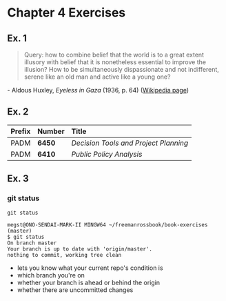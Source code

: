# Chapter 4 Exercises

## Ex. 1

>Query: how to combine belief that the world is to a great extent illusory with belief that it is nonetheless essential to improve the illusion? How to be simultaneously dispassionate and not indifferent, serene like an old man and active like a young one?

\- Aldous Huxley, _Eyeless in Gaza_ (1936, p. 64) ([Wikipedia page](https://en.wikipedia.org/wiki/Eyeless_in_Gaza_%28novel%29))

## Ex. 2

|Prefix|Number|Title|
|:-|:-|:-|
|PADM|**6450**|_Decision Tools and Project Planning_|
|PADM|**6410**|_Public Policy Analysis_|

## Ex. 3

### git status

```
git status

megst@ONO-SENDAI-MARK-II MINGW64 ~/freemanrossbook/book-exercises (master)
$ git status
On branch master
Your branch is up to date with 'origin/master'.
nothing to commit, working tree clean
```
- lets you know what your current repo's condition is
- which branch you're on
- whether your branch is ahead or behind the origin
- whether there are uncommitted changes
